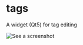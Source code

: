 # tags
A widget (Qt5) for tag editing

![See a screenshot](https://github.com/nicktrandafil/tags/master/tags/screenshot/example.png)
